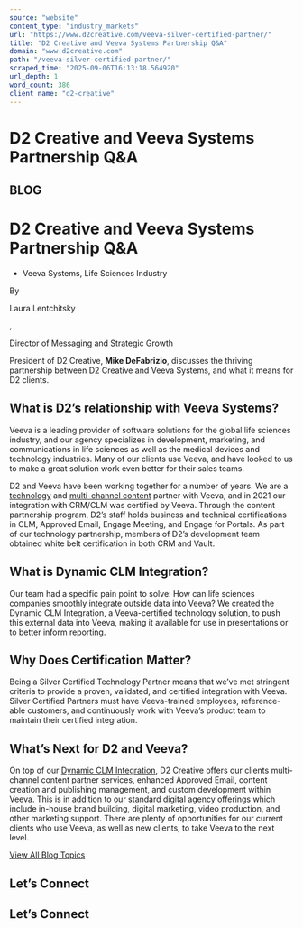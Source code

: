 ```yaml
---
source: "website"
content_type: "industry_markets"
url: "https://www.d2creative.com/veeva-silver-certified-partner/"
title: "D2 Creative and Veeva Systems Partnership Q&A"
domain: "www.d2creative.com"
path: "/veeva-silver-certified-partner/"
scraped_time: "2025-09-06T16:13:18.564920"
url_depth: 1
word_count: 386
client_name: "d2-creative"
---
```


# D2 Creative and Veeva Systems Partnership Q&A

## BLOG

# D2 Creative and Veeva Systems Partnership Q&A

*   Veeva Systems, Life Sciences Industry

By

Laura Lentchitsky

,

Director of Messaging and Strategic Growth

President of D2 Creative, **Mike DeFabrizio**, discusses the thriving partnership between D2 Creative and Veeva Systems, and what it means for D2 clients.

## What is D2’s relationship with Veeva Systems?

Veeva is a leading provider of software solutions for the global life sciences industry, and our agency specializes in development, marketing, and communications in life sciences as well as the medical devices and technology industries. Many of our clients use Veeva, and have looked to us to make a great solution work even better for their sales teams.

D2 and Veeva have been working together for a number of years. We are a [technology](https://www.veeva.com/meet-veeva/partners/technology/) and [multi-channel content](https://www.veeva.com/meet-veeva/partners/content/partner-finder/) partner with Veeva, and in 2021 our integration with CRM/CLM was certified by Veeva. Through the content partnership program, D2’s staff holds business and technical certifications in CLM, Approved Email, Engage Meeting, and Engage for Portals. As part of our technology partnership, members of D2’s development team obtained white belt certification in both CRM and Vault.

## What is Dynamic CLM Integration?

Our team had a specific pain point to solve: How can life sciences companies smoothly integrate outside data into Veeva? We created the Dynamic CLM Integration, a Veeva-certified technology solution, to push this external data into Veeva, making it available for use in presentations or to better inform reporting.

## Why Does Certification Matter?

Being a Silver Certified Technology Partner means that we’ve met stringent criteria to provide a proven, validated, and certified integration with Veeva. Silver Certified Partners must have Veeva-trained employees, reference-able customers, and continuously work with Veeva’s product team to maintain their certified integration.

## What’s Next for D2 and Veeva?

On top of our [Dynamic CLM Integration](https://mcusercontent.com/60906e5624f1e979f0724c02a/files/4aec5c6d-666f-1ec4-a5b4-d2b20da15fd8/Veeva_Dynamic_CLM_Integration_sell_sheet___D2_Creative.pdf), D2 Creative offers our clients multi-channel content partner services, enhanced Approved Email, content creation and publishing management, and custom development within Veeva. This is in addition to our standard digital agency offerings which include in-house brand building, digital marketing, video production, and other marketing support. There are plenty of opportunities for our current clients who use Veeva, as well as new clients, to take Veeva to the next level.

[View All Blog Topics](https://www.d2creative.com/blog/)

## Let’s Connect

## Let’s Connect